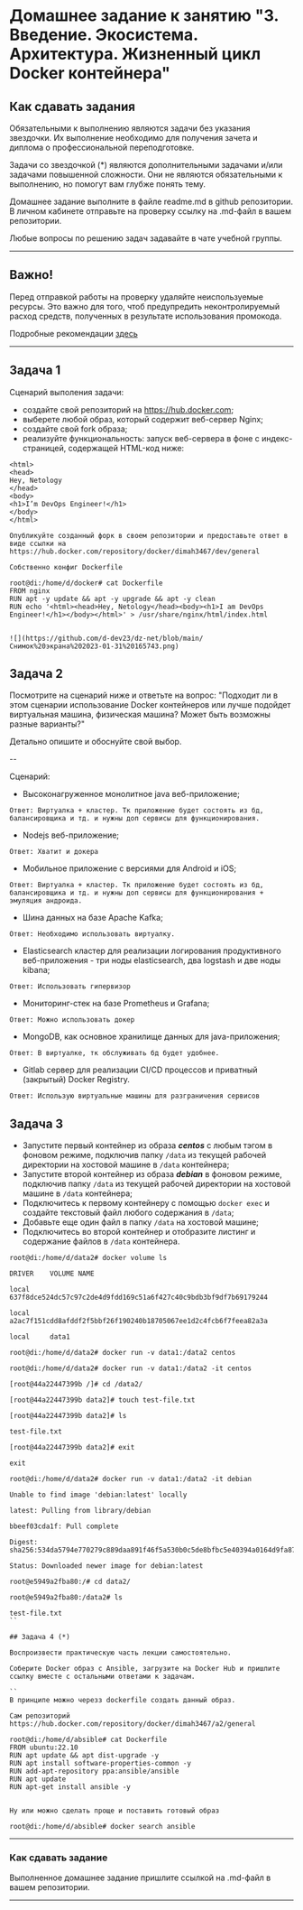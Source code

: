 
# Домашнее задание к занятию "3. Введение. Экосистема. Архитектура. Жизненный цикл Docker контейнера"

## Как сдавать задания

Обязательными к выполнению являются задачи без указания звездочки. Их выполнение необходимо для получения зачета и диплома о профессиональной переподготовке.

Задачи со звездочкой (*) являются дополнительными задачами и/или задачами повышенной сложности. Они не являются обязательными к выполнению, но помогут вам глубже понять тему.

Домашнее задание выполните в файле readme.md в github репозитории. В личном кабинете отправьте на проверку ссылку на .md-файл в вашем репозитории.

Любые вопросы по решению задач задавайте в чате учебной группы.

---


## Важно!

Перед отправкой работы на проверку удаляйте неиспользуемые ресурсы.
Это важно для того, чтоб предупредить неконтролируемый расход средств, полученных в результате использования промокода.

Подробные рекомендации [здесь](https://github.com/netology-code/virt-homeworks/blob/virt-11/r/README.md)

---

## Задача 1

Сценарий выполения задачи:

- создайте свой репозиторий на https://hub.docker.com;
- выберете любой образ, который содержит веб-сервер Nginx;
- создайте свой fork образа;
- реализуйте функциональность:
запуск веб-сервера в фоне с индекс-страницей, содержащей HTML-код ниже:
```
<html>
<head>
Hey, Netology
</head>
<body>
<h1>I’m DevOps Engineer!</h1>
</body>
</html>
```
```
Опубликуйте созданный форк в своем репозитории и предоставьте ответ в виде ссылки на https://hub.docker.com/repository/docker/dimah3467/dev/general

Собственно конфиг Dockerfile 

root@di:/home/d/docker# cat Dockerfile
FROM nginx
RUN apt -y update && apt -y upgrade && apt -y clean
RUN echo '<html><head>Hey, Netology</head><body><h1>I am DevOps Engineer!</h1></body></html>' > /usr/share/nginx/html/index.html


![](https://github.com/d-dev23/dz-net/blob/main/Снимок%20экрана%202023-01-31%20165743.png)
```


## Задача 2

Посмотрите на сценарий ниже и ответьте на вопрос:
"Подходит ли в этом сценарии использование Docker контейнеров или лучше подойдет виртуальная машина, физическая машина? Может быть возможны разные варианты?"

Детально опишите и обоснуйте свой выбор.

--

Сценарий:

- Высоконагруженное монолитное java веб-приложение;
```
Ответ: Виртуалка + кластер. Тк приложение будет состоять из бд, балансировщика и тд. и нужны доп сервисы для функционирования.
```
- Nodejs веб-приложение;
```
Ответ: Хватит и докера
```
- Мобильное приложение c версиями для Android и iOS;
```
Ответ: Виртуалка + кластер. Тк приложение будет состоять из бд, балансировщика и тд. и нужны доп сервисы для функционирования + эмуляция андроида.
```
- Шина данных на базе Apache Kafka;
```
Ответ: Необходимо использовать виртуалку.
```
- Elasticsearch кластер для реализации логирования продуктивного веб-приложения - три ноды elasticsearch, два logstash и две ноды kibana;
```
Ответ: Использовать гипервизор
```
- Мониторинг-стек на базе Prometheus и Grafana;
```
Ответ: Можно использовать докер
```
- MongoDB, как основное хранилище данных для java-приложения;
```
Ответ: В виртуалке, тк обслуживать бд будет удобнее.
```
- Gitlab сервер для реализации CI/CD процессов и приватный (закрытый) Docker Registry.
```
Ответ: Использую виртуальные машины для разграничения сервисов
```
## Задача 3

- Запустите первый контейнер из образа ***centos*** c любым тэгом в фоновом режиме, подключив папку ```/data``` из текущей рабочей директории на хостовой машине в ```/data``` контейнера;
- Запустите второй контейнер из образа ***debian*** в фоновом режиме, подключив папку ```/data``` из текущей рабочей директории на хостовой машине в ```/data``` контейнера;
- Подключитесь к первому контейнеру с помощью ```docker exec``` и создайте текстовый файл любого содержания в ```/data```;
- Добавьте еще один файл в папку ```/data``` на хостовой машине;
- Подключитесь во второй контейнер и отобразите листинг и содержание файлов в ```/data``` контейнера.
```
root@di:/home/d/data2# docker volume ls

DRIVER    VOLUME NAME

local     637f8dce524dc57c97c2de4d9fdd169c51a6f427c40c9bdb3bf9df7b69179244

local     a2ac7f151cdd8afddf2f5bbf26f190240b18705067ee1d2c4fcb6f7feea82a3a

local     data1

root@di:/home/d/data2# docker run -v data1:/data2 centos

root@di:/home/d/data2# docker run -v data1:/data2 -it centos

[root@44a22447399b /]# cd /data2/

[root@44a22447399b data2]# touch test-file.txt

[root@44a22447399b data2]# ls

test-file.txt

[root@44a22447399b data2]# exit

exit

root@di:/home/d/data2# docker run -v data1:/data2 -it debian

Unable to find image 'debian:latest' locally

latest: Pulling from library/debian

bbeef03cda1f: Pull complete

Digest: sha256:534da5794e770279c889daa891f46f5a530b0c5de8bfbc5e40394a0164d9fa87

Status: Downloaded newer image for debian:latest

root@e5949a2fba80:/# cd data2/

root@e5949a2fba80:/data2# ls

test-file.txt
``

## Задача 4 (*)

Воспроизвести практическую часть лекции самостоятельно.

Соберите Docker образ с Ansible, загрузите на Docker Hub и пришлите ссылку вместе с остальными ответами к задачам.

``
В принципе можно черезз dockerfile создать данный образ.

Сам репозиторий https://hub.docker.com/repository/docker/dimah3467/a2/general

root@di:/home/d/absible# cat Dockerfile
FROM ubuntu:22.10
RUN apt update && apt dist-upgrade -y
RUN apt install software-properties-common -y
RUN add-apt-repository ppa:ansible/ansible
RUN apt update
RUN apt-get install ansible -y


Ну или можно сделать проще и поставить готовый образ

root@di:/home/d/absible# docker search ansible
```


---

### Как cдавать задание

Выполненное домашнее задание пришлите ссылкой на .md-файл в вашем репозитории.

---
